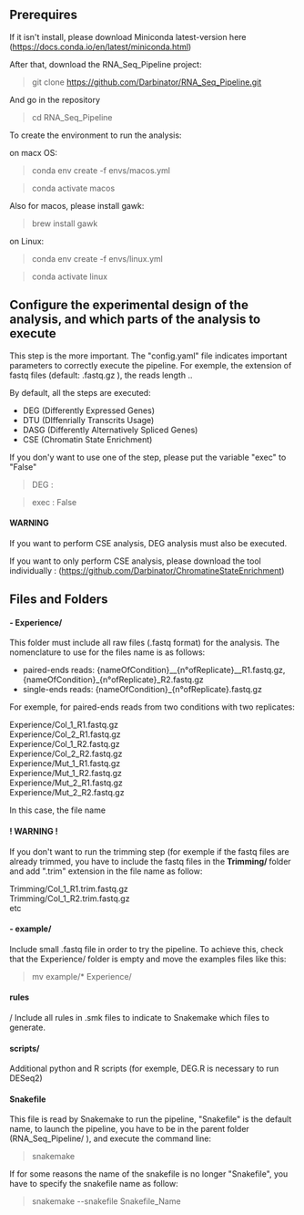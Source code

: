 ## Prerequires

If it isn't install, please download Miniconda latest-version here (https://docs.conda.io/en/latest/miniconda.html)

After that, download the RNA_Seq_Pipeline project:
> git clone https://github.com/Darbinator/RNA_Seq_Pipeline.git

And go in the repository 
> cd RNA_Seq_Pipeline 

To create the environment to run the analysis:

on macx OS:
> conda env create -f envs/macos.yml

> conda activate macos

Also for macos, please install gawk:

> brew install gawk

on Linux:
> conda env create -f envs/linux.yml

> conda activate linux

## Configure the experimental design of the analysis, and which parts of the analysis to execute

This step is the more important. 
The "config.yaml" file indicates important parameters to correctly execute the pipeline. For exemple, the extension of fastq files (default: .fastq.gz ), the reads length ..

By default, all the steps are executed:
 - DEG (Differently Expressed Genes)
 - DTU (DIffenrially Transcrits Usage)
 - DASG (Differently Alternatively Spliced Genes)
 - CSE (Chromatin State Enrichment)
 
If you don'y want to use one of the step, please put the variable "exec" to "False"
 > DEG : 

 >  exec : False

#### WARNING 

If you want to perform CSE analysis, DEG analysis must also be executed.

If you want to only perform CSE analysis, please download the tool individually :
(https://github.com/Darbinator/ChromatineStateEnrichment)

## Files and Folders
#### - Experience/ 

This folder must include all raw files (.fastq format) for the analysis. The nomenclature to use for the files name is as follows:
 - paired-ends reads: {nameOfCondition}__{n°ofReplicate}__R1.fastq.gz, {nameOfCondition}_{n°ofReplicate}_R2.fastq.gz
 - single-ends reads: {nameOfCondition}_{n°ofReplicate}.fastq.gz

For exemple, for paired-ends reads from two conditions with two replicates:

Experience/Col_1_R1.fastq.gz <br>
Experience/Col_2_R1.fastq.gz <br>
Experience/Col_1_R2.fastq.gz <br>
Experience/Col_2_R2.fastq.gz <br>
Experience/Mut_1_R1.fastq.gz <br>
Experience/Mut_1_R2.fastq.gz <br>
Experience/Mut_2_R1.fastq.gz <br>
Experience/Mut_2_R2.fastq.gz <br>

In this case, the file name 
#### ! WARNING !

If you don't want to run the trimming step (for exemple if the fastq files are already trimmed, you have to include the fastq files in the <b> Trimming/ </b> folder and add ".trim" extension in the file name as follow:

Trimming/Col_1_R1.trim.fastq.gz <br>
Trimming/Col_1_R2.trim.fastq.gz <br>
etc

#### - example/ 

Include small .fastq file in order to try the pipeline. To achieve this, check that the Experience/ folder is empty and move the examples files like this:

> mv example/* Experience/

#### rules
/
Include all rules in .smk files to indicate to Snakemake which files to generate.

#### scripts/

Additional python and R scripts (for exemple, DEG.R is necessary to run DESeq2)

#### Snakefile 

This file is read by Snakemake to run the pipeline, "Snakefile" is the default name, to launch the pipeline, you have to be in the parent folder (RNA_Seq_Pipeline/ ), and execute the command line:
> snakemake

If for some reasons the name of the snakefile is no longer "Snakefile", you have to specify the snakefile name as follow:
> snakemake --snakefile Snakefile_Name


